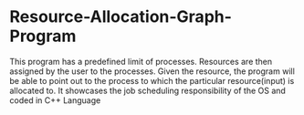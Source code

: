# Resource-Allocation-Graph-Program
This program has a predefined limit of processes. Resources are then assigned by the user to the processes. Given the resource, the program will be able to point out to the process to which the particular resource(input) is allocated to. It showcases the job scheduling responsibility of the OS and coded in C++ Language
